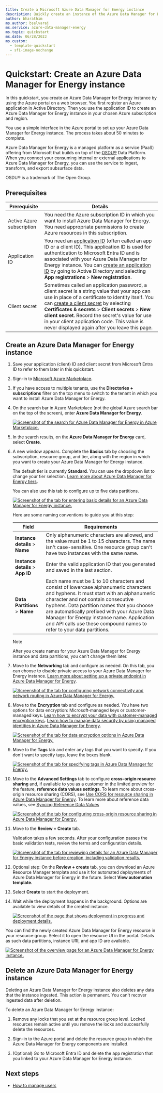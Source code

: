 ```yaml
---
title: Create a Microsoft Azure Data Manager for Energy instance
description: Quickly create an instance of the Azure Data Manager for Energy service by using the Azure portal.
author: bharathim
ms.author: bselvaraj
ms.service: azure-data-manager-energy
ms.topic: quickstart
ms.date: 06/28/2023
ms.custom:
  - template-quickstart
  - sfi-image-nochange
---
```


# Quickstart: Create an Azure Data Manager for Energy instance

In this quickstart, you create an Azure Data Manager for Energy instance by using the Azure portal on a web browser. You first register an Azure application in Active Directory. Then you use the application ID to create an Azure Data Manager for Energy instance in your chosen Azure subscription and region.

You use a simple interface in the Azure portal to set up your Azure Data Manager for Energy instance. The process takes about 50 minutes to complete.

Azure Data Manager for Energy is a managed platform as a service (PaaS) offering from Microsoft that builds on top of the [OSDU&reg;](https://osduforum.org/) Data Platform. When you connect your consuming internal or external applications to Azure Data Manager for Energy, you can use the service to ingest, transform, and export subsurface data.

OSDU&reg; is a trademark of The Open Group.

## Prerequisites

| Prerequisite | Details |
| ------------ | ------- |
Active Azure subscription | You need the Azure subscription ID in which you want to install Azure Data Manager for Energy. You need appropriate permissions to create Azure resources in this subscription.
Application ID | You need an [application ID](../active-directory/develop/application-model.md) (often called an app ID or a client ID). This application ID is used for authentication to Microsoft Entra ID and is associated with your Azure Data Manager for Energy instance. You can [create an application ID](../active-directory/develop/quickstart-register-app.md) by going to Active Directory and selecting **App registrations** > **New registration**.
Client secret | Sometimes called an application password, a client secret is a string value that your app can use in place of a certificate to identity itself. You can [create a client secret](../active-directory/develop/quickstart-register-app.md#add-a-client-secret) by selecting **Certificates & secrets** > **Client secrets** > **New client secret**. Record the secret's value for use in your client application code. This value is never displayed again after you leave this page.

## Create an Azure Data Manager for Energy instance

1. Save your application (client) ID and client secret from Microsoft Entra ID to refer to them later in this quickstart.  

1. Sign-in to [Microsoft Azure Marketplace](https://portal.azure.com/#view/Microsoft_Azure_Marketplace/MarketplaceOffersBlade/selectedMenuItemId/home).

1. If you have access to multiple tenants, use the **Directories + subscriptions** filter on the top menu to switch to the tenant in which you want to install Azure Data Manager for Energy.

1. On the search bar in Azure Marketplace (not the global Azure search bar on the top of the screen), enter **Azure Data Manager for Energy**.

    [![Screenshot of the search for Azure Data Manager for Energy in Azure Marketplace.](media/quickstart-create-microsoft-energy-data-services-instance/search-meds-on-azure-marketplace.png)](media/quickstart-create-microsoft-energy-data-services-instance/search-meds-on-azure-marketplace.png#lightbox)

1. In the search results, on the **Azure Data Manager for Energy** card, select **Create**.

1. A new window appears. Complete the **Basics** tab by choosing the subscription, resource group, and tier, along with the region in which you want to create your Azure Data Manager for Energy instance.

   The default tier is currently **Standard**. You can use the dropdown list to change your tier selection. [Learn more about Azure Data Manager for Energy tiers](../energy-data-services/concepts-tier-details.md).

   You can also use this tab to configure up to five data partitions.

   [![Screenshot of the tab for entering basic details for an Azure Data Manager for Energy instance.](media/quickstart-create-microsoft-energy-data-services-instance/input-basic-details-sku.png)](media/quickstart-create-microsoft-energy-data-services-instance/input-basic-details-sku.png#lightbox)

   Here are some naming conventions to guide you at this step:

   | Field | Requirements |
   | ----- | --------------- |
   **Instance details** > **Name** | Only alphanumeric characters are allowed, and the value must be 1 to 15 characters. The name isn't case-sensitive. One resource group can't have two instances with the same name.
   **Instance details** > **App ID** | Enter the valid application ID that you generated and saved in the last section.
   **Data Partitions** > **Name** | Each name must be 1 to 10 characters and consist of lowercase alphanumeric characters and hyphens. It must start with an alphanumeric character and not contain consecutive hyphens. Data partition names that you choose are automatically prefixed with your Azure Data Manager for Energy instance name. Application and API calls use these compound names to refer to your data partitions.

   > [!NOTE]
   > After you create names for your Azure Data Manager for Energy instance and data partitions, you can't change them later.  

1. Move to the **Networking** tab and configure as needed. On this tab, you can choose to disable private access to your Azure Data Manager for Energy instance. [Learn more about setting up a private endpoint in Azure Data Manager for Energy](../energy-data-services/how-to-set-up-private-links.md).

   [![Screenshot of the tab for configuring network connectivity and network routing in Azure Data Manager for Energy.](media/quickstart-create-microsoft-energy-data-services-instance/networking-tab.png)](media/quickstart-create-microsoft-energy-data-services-instance/networking-tab.png#lightbox)

1. Move to the **Encryption** tab and configure as needed. You have two options for data encryption: Microsoft-managed keys or customer-managed keys. [Learn how to encrypt your data with customer-managed encryption keys](../energy-data-services/how-to-manage-data-security-and-encryption.md). [Learn how to manage data security by using managed identities in Azure Data Manager for Energy](../energy-data-services/how-to-use-managed-identity.md).

   [![Screenshot of the tab for data encryption options in Azure Data Manager for Energy.](media/quickstart-create-microsoft-energy-data-services-instance/encryption-tab.png)](media/quickstart-create-microsoft-energy-data-services-instance/encryption-tab.png#lightbox)

1. Move to the **Tags** tab and enter any tags that you want to specify. If you don't want to specify tags, leave the boxes blank.

   [![Screenshot of the tab for specifying tags in Azure Data Manager for Energy.](media/quickstart-create-microsoft-energy-data-services-instance/input-tags.png)](media/quickstart-create-microsoft-energy-data-services-instance/input-tags.png#lightbox)

1. Move to the **Advanced Settings** tab to configure **cross-origin resource sharing** and, if available to you as a customer in the limited preview for the feature, **reference data values settings**. To learn more about cross-origin resource sharing (CORS), see [Use CORS for resource sharing in Azure Data Manager for Energy](../energy-data-services/how-to-enable-cors.md). To learn more about reference data values, see [Syncing Reference Data Values](../energy-data-services/concepts-reference-data-values.md)

   [![Screenshot of the tab for configuring cross-origin resource sharing in Azure Data Manager for Energy.](media/quickstart-create-microsoft-energy-data-services-instance/advanced-settings-tab.png)](media/quickstart-create-microsoft-energy-data-services-instance/advanced-settings-tab.png#lightbox)

1. Move to the **Review + Create** tab.

   Validation takes a few seconds. After your configuration passes the basic validation tests, review the terms and configuration details.

   [![Screenshot of the tab for reviewing details for an Azure Data Manager for Energy instance before creation, including validation results.](media/quickstart-create-microsoft-energy-data-services-instance/validation-check-after-entering-details-sku.png)](media/quickstart-create-microsoft-energy-data-services-instance/validation-check-after-entering-details-sku.png#lightbox)

1. Optional step: On the **Review + create** tab, you can download an Azure Resource Manager template and use it for automated deployments of Azure Data Manager for Energy in the future. Select **View automation template**.

1. Select **Create** to start the deployment.

1. Wait while the deployment happens in the background. Options are available to view details of the created instance.

   [![Screenshot of the page that shows deployment in progress and deployment details.](media/quickstart-create-microsoft-energy-data-services-instance/deployment-progress.png)](media/quickstart-create-microsoft-energy-data-services-instance/deployment-progress.png#lightbox)

You can find the newly created Azure Data Manager for Energy resource in your resource group. Select it to open the resource UI in the portal. Details as such data partitions, instance URI, and app ID are available.

[![Screenshot of the overview page for an Azure Data Manager for Energy instance.](media/quickstart-create-microsoft-energy-data-services-instance/overview-energy-data-services-sku.png)](media/quickstart-create-microsoft-energy-data-services-instance/overview-energy-data-services-sku.png#lightbox)

## Delete an Azure Data Manager for Energy instance

Deleting an Azure Data Manager for Energy instance also deletes any data that the instance ingested. This action is permanent. You can't recover ingested data after deletion.

To delete an Azure Data Manager for Energy instance:

1. Remove any locks that you set at the resource group level. Locked resources remain active until you remove the locks and successfully delete the resources.

1. Sign-in to the Azure portal and delete the resource group in which the Azure Data Manager for Energy components are installed.

1. (Optional) Go to Microsoft Entra ID and delete the app registration that you linked to your Azure Data Manager for Energy instance.

## Next steps

- [How to manage users](how-to-manage-users.md)
